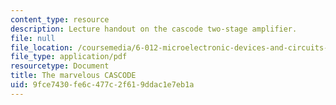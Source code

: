 ```yaml
---
content_type: resource
description: Lecture handout on the cascode two-stage amplifier.
file: null
file_location: /coursemedia/6-012-microelectronic-devices-and-circuits-fall-2009/9fce7430fe6c477c2f619ddac1e7eb1a_MIT6_012F09_lec21_cascode.pdf
file_type: application/pdf
resourcetype: Document
title: The marvelous CASCODE
uid: 9fce7430-fe6c-477c-2f61-9ddac1e7eb1a
---
```

